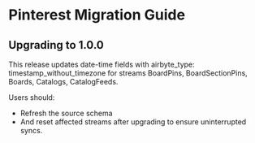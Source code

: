 # Pinterest Migration Guide

## Upgrading to 1.0.0

This release updates date-time fields with airbyte_type: timestamp_without_timezone for streams BoardPins, BoardSectionPins, Boards, Catalogs, CatalogFeeds.

Users should:
- Refresh the source schema
- And reset affected streams after upgrading to ensure uninterrupted syncs.
